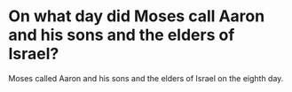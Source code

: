 # On what day did Moses call Aaron and his sons and the elders of Israel?

Moses called Aaron and his sons and the elders of Israel on the eighth day.
